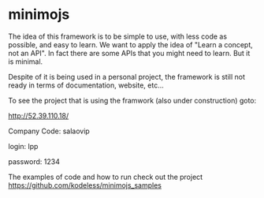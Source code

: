 # minimojs
The idea of this framework is to be simple to use, with less code as possible, and easy to learn. We want to apply the idea of "Learn a concept, not an API". In fact there are some APIs that you might need to learn. But it is minimal.


Despite of it is being used in a personal project, the framework is still not ready in terms of documentation, website, etc...

To see the project that is using the framwork (also under construction) goto:

http://52.39.110.18/

Company Code: salaovip

login: lpp

password: 1234

The examples of code and how to run check out the project https://github.com/kodeless/minimojs_samples

